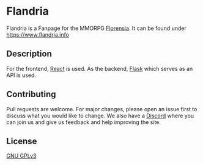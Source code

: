 # Flandria

Flandria is a Fanpage for the MMORPG [Florensia](https://www.florensia-online.com).
It can be found under https://www.flandria.info

## Description

For the frontend, [React](https://reactjs.org/) is used. As the backend, [Flask](https://github.com/pallets/flask) which serves as an API is used.


## Contributing
Pull requests are welcome. For major changes, please open an issue first to discuss what you would like to change.
We also have a [Discord](discord.gg/mYBYKHr) where you can join us and give us feedback and help improving the site.

## License
[GNU GPLv3](https://choosealicense.com/licenses/gpl-3.0/)
